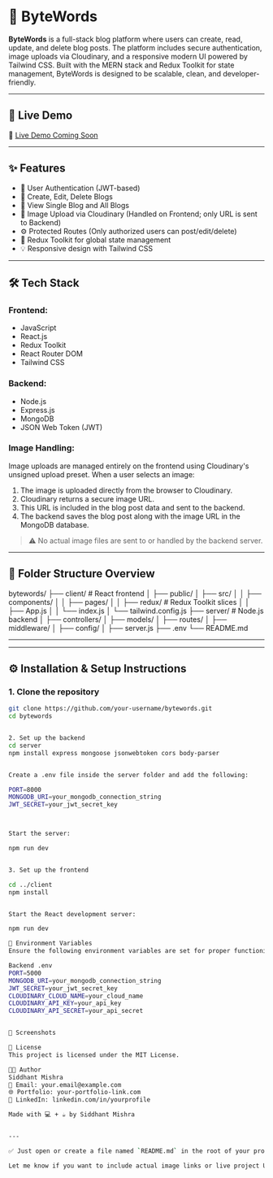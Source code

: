 # 📝 ByteWords

**ByteWords** is a full-stack blog platform where users can create, read, update, and delete blog posts. The platform includes secure authentication, image uploads via Cloudinary, and a responsive modern UI powered by Tailwind CSS. Built with the MERN stack and Redux Toolkit for state management, ByteWords is designed to be scalable, clean, and developer-friendly.

---

## 🚀 Live Demo

🔗 [Live Demo Coming Soon](https://your-live-link-here.com)

---

## ✨ Features

- 🔐 User Authentication (JWT-based)
- 📝 Create, Edit, Delete Blogs
- 📃 View Single Blog and All Blogs
- 🌄 Image Upload via Cloudinary (Handled on Frontend; only URL is sent to Backend)
- ⚙️ Protected Routes (Only authorized users can post/edit/delete)
- 🔄 Redux Toolkit for global state management
- 💡 Responsive design with Tailwind CSS


---

## 🛠️ Tech Stack

### Frontend:
- JavaScript
- React.js
- Redux Toolkit
- React Router DOM
- Tailwind CSS

### Backend:
- Node.js
- Express.js
- MongoDB
- JSON Web Token (JWT)

### Image Handling:
Image uploads are managed entirely on the frontend using Cloudinary's unsigned upload preset. When a user selects an image:

1. The image is uploaded directly from the browser to Cloudinary.
2. Cloudinary returns a secure image URL.
3. This URL is included in the blog post data and sent to the backend.
4. The backend saves the blog post along with the image URL in the MongoDB database.

> ⚠️ No actual image files are sent to or handled by the backend server.


---

## 📁 Folder Structure Overview

bytewords/
├── client/ # React frontend
│ ├── public/
│ ├── src/
│ │ ├── components/
│ │ ├── pages/
│ │ ├── redux/ # Redux Toolkit slices
│ │ ├── App.js
│ │ └── index.js
│ └── tailwind.config.js
├── server/ # Node.js backend
│ ├── controllers/
│ ├── models/
│ ├── routes/
│ ├── middleware/
│ ├── config/
│ ├── server.js
├── .env
└── README.md

---


---

## ⚙️ Installation & Setup Instructions

### 1. Clone the repository

```bash
git clone https://github.com/your-username/bytewords.git
cd bytewords


2. Set up the backend
cd server
npm install express mongoose jsonwebtoken cors body-parser


Create a .env file inside the server folder and add the following:

PORT=8000
MONGODB_URI=your_mongodb_connection_string
JWT_SECRET=your_jwt_secret_key



Start the server:

npm run dev


3. Set up the frontend

cd ../client
npm install


Start the React development server:

npm run dev

🔐 Environment Variables
Ensure the following environment variables are set for proper functioning:

Backend .env
PORT=5000
MONGODB_URI=your_mongodb_connection_string
JWT_SECRET=your_jwt_secret_key
CLOUDINARY_CLOUD_NAME=your_cloud_name
CLOUDINARY_API_KEY=your_api_key
CLOUDINARY_API_SECRET=your_api_secret


📸 Screenshots

📄 License
This project is licensed under the MIT License.

👨‍💻 Author
Siddhant Mishra
📧 Email: your.email@example.com
🌐 Portfolio: your-portfolio-link.com
📱 LinkedIn: linkedin.com/in/yourprofile

Made with 💻 + ☕ by Siddhant Mishra


---

✅ Just open or create a file named `README.md` in the root of your project and paste this content.

Let me know if you want to include actual image links or live project URLs.



